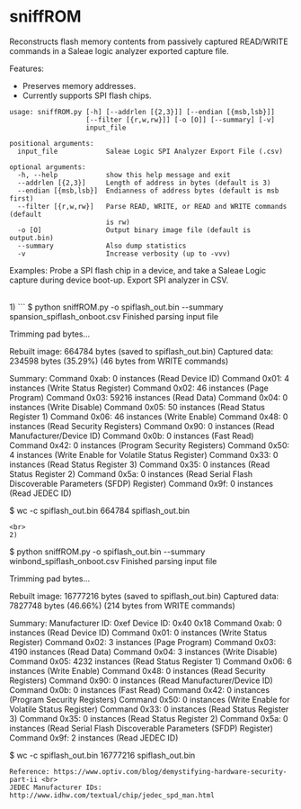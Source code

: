 # sniffROM
Reconstructs flash memory contents from passively captured READ/WRITE commands in a Saleae logic analyzer exported capture file.

Features:
* Preserves memory addresses.
* Currently supports SPI flash chips.
```
usage: sniffROM.py [-h] [--addrlen [{2,3}]] [--endian [{msb,lsb}]]
                   [--filter [{r,w,rw}]] [-o [O]] [--summary] [-v]
                   input_file

positional arguments:
  input_file            Saleae Logic SPI Analyzer Export File (.csv)

optional arguments:
  -h, --help            show this help message and exit
  --addrlen [{2,3}]     Length of address in bytes (default is 3)
  --endian [{msb,lsb}]  Endianness of address bytes (default is msb first)
  --filter [{r,w,rw}]   Parse READ, WRITE, or READ and WRITE commands (default
                        is rw)
  -o [O]                Output binary image file (default is output.bin)
  --summary             Also dump statistics
  -v                    Increase verbosity (up to -vvv)
```
Examples:
Probe a SPI flash chip in a device, and take a Saleae Logic capture during device boot-up. Export SPI analyzer in CSV.

<br>
1)
```
$ python sniffROM.py -o spiflash_out.bin --summary spansion_spiflash_onboot.csv
Finished parsing input file

Trimming pad bytes...

Rebuilt image: 664784 bytes (saved to spiflash_out.bin)
Captured data: 234598 bytes (35.29%) (46 bytes from WRITE commands)

Summary:
Command 0xab: 0 instances (Read Device ID)
Command 0x01: 4 instances (Write Status Register)
Command 0x02: 46 instances (Page Program)
Command 0x03: 59216 instances (Read Data)
Command 0x04: 0 instances (Write Disable)
Command 0x05: 50 instances (Read Status Register 1)
Command 0x06: 46 instances (Write Enable)
Command 0x48: 0 instances (Read Security Registers)
Command 0x90: 0 instances (Read Manufacturer/Device ID)
Command 0x0b: 0 instances (Fast Read)
Command 0x42: 0 instances (Program Security Registers)
Command 0x50: 4 instances (Write Enable for Volatile Status Register)
Command 0x33: 0 instances (Read Status Register 3)
Command 0x35: 0 instances (Read Status Register 2)
Command 0x5a: 0 instances (Read Serial Flash Discoverable Parameters (SFDP) Register)
Command 0x9f: 0 instances (Read JEDEC ID)

$ wc -c spiflash_out.bin 
664784 spiflash_out.bin
```
<br>
2)
```
$ python sniffROM.py -o spiflash_out.bin --summary winbond_spiflash_onboot.csv 
Finished parsing input file

Trimming pad bytes...

Rebuilt image: 16777216 bytes (saved to spiflash_out.bin)
Captured data: 7827748 bytes (46.66%) (214 bytes from WRITE commands)

Summary:
Manufacturer ID: 0xef
Device ID: 0x40 0x18
Command 0xab: 0 instances (Read Device ID)
Command 0x01: 0 instances (Write Status Register)
Command 0x02: 3 instances (Page Program)
Command 0x03: 4190 instances (Read Data)
Command 0x04: 3 instances (Write Disable)
Command 0x05: 4232 instances (Read Status Register 1)
Command 0x06: 6 instances (Write Enable)
Command 0x48: 0 instances (Read Security Registers)
Command 0x90: 0 instances (Read Manufacturer/Device ID)
Command 0x0b: 0 instances (Fast Read)
Command 0x42: 0 instances (Program Security Registers)
Command 0x50: 0 instances (Write Enable for Volatile Status Register)
Command 0x33: 0 instances (Read Status Register 3)
Command 0x35: 0 instances (Read Status Register 2)
Command 0x5a: 0 instances (Read Serial Flash Discoverable Parameters (SFDP) Register)
Command 0x9f: 2 instances (Read JEDEC ID)

$ wc -c spiflash_out.bin 
 16777216 spiflash_out.bin
```
Reference: https://www.optiv.com/blog/demystifying-hardware-security-part-ii <br>
JEDEC Manufacturer IDs: http://www.idhw.com/textual/chip/jedec_spd_man.html
